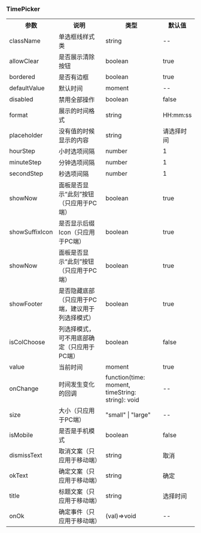 ### TimePicker

<table>
  <tbody>
    <tr>
      <th  width="15%">参数</th><th width="35%">说明</th><th width="35%">类型</th><th width="15%">默认值</th>
    </tr>
    <tr>
      <td width="15%">className</td><td width="35%">单选框线样式类</td><td width="35%">string</td><td width="15%">--</td>
    </tr>
    <tr>
      <td width="15%">allowClear</td><td width="35%">是否展示清除按钮</td><td width="35%">boolean</td><td width="15%">true</td>
    </tr>
    <tr>
      <td width="15%">bordered</td><td width="35%">是否有边框</td><td width="35%">boolean</td><td width="15%">true</td>
    </tr>
    <tr>
      <td width="15%">defaultValue</td><td width="35%">默认时间</td><td width="35%">moment</td><td width="15%">--</td>
    </tr>
    <tr>
      <td width="15%">disabled</td><td width="35%">禁用全部操作</td><td width="35%">boolean</td><td width="15%">false</td>
    </tr>
    <tr>
      <td width="15%">format</td><td width="35%">展示的时间格式</td><td width="35%">string</td><td width="15%">HH:mm:ss</td>
    </tr>
    <tr>
      <td width="15%">placeholder</td><td width="35%">没有值的时候显示的内容</td><td width="35%">string</td><td width="15%">请选择时间</td>
    </tr>
    <tr>
      <td width="15%">hourStep</td><td width="35%">小时选项间隔</td><td width="35%">number</td><td width="15%">1</td>
    </tr>
    <tr>
      <td width="15%">minuteStep</td><td width="35%">分钟选项间隔</td><td width="35%">number</td><td width="15%">1</td>
    </tr>
    <tr>
      <td width="15%">secondStep</td><td width="35%">秒选项间隔</td><td width="35%">number</td><td width="15%">1</td>
    </tr>
    <tr>
      <td width="15%">showNow</td><td width="35%">面板是否显示“此刻”按钮（只应用于PC端）</td><td width="35%">boolean</td><td width="15%">true</td>
    </tr>
    <tr>
      <td width="15%">showSuffixIcon</td><td width="35%">是否显示后缀Icon（只应用于PC端）</td><td width="35%">boolean</td><td width="15%">true</td>
    </tr>
    <tr>
      <td width="15%">showNow</td><td width="35%">面板是否显示“此刻”按钮（只应用于PC端）</td><td width="35%">boolean</td><td width="15%">true</td>
    </tr>
    <tr>
      <td width="15%">showFooter</td><td width="35%">是否隐藏底部（只应用于PC端，建议用于列选择模式）</td><td width="35%">boolean</td><td width="15%">true</td>
    </tr>
    <tr>
      <td width="15%">isColChoose</td><td width="35%">列选择模式，可不用底部确定（只应用于PC端）</td><td width="35%">boolean</td><td width="15%">false</td>
    </tr>
    <tr>
      <td width="15%">value</td><td width="35%">当前时间</td><td width="35%">moment</td><td width="15%">true</td>
    </tr>
    <tr>
      <td width="15%">onChange</td><td width="35%">时间发生变化的回调</td><td width="35%">function(time: moment, timeString: string): void</td><td width="15%">--</td>
    </tr>
    <tr>
      <td width="15%">size</td><td width="35%">大小（只应用于PC端）</td><td width="35%">"small" | "large"</td><td width="15%">--</td>
    </tr>
    <tr>
      <td width="15%">isMobile</td><td width="35%">是否是手机模式</td><td width="35%">boolean</td><td width="15%">false</td>
    </tr>
    <tr>
      <td width="15%">dismissText</td><td width="35%">取消文案（只应用于移动端）</td><td width="35%">string</td><td width="15%">取消</td>
    </tr>
    <tr>
      <td width="15%">okText</td><td width="35%">确定文案（只应用于移动端）</td><td width="35%">string</td><td width="15%">确定</td>
    </tr>
    <tr>
      <td width="15%">title</td><td width="35%">标题文案（只应用于移动端）</td><td width="35%">string</td><td width="15%">选择时间</td>
    </tr>
    <tr>
      <td width="15%">onOk</td><td width="35%">确定事件（只应用于移动端）</td><td width="35%">(val)=>void</td><td width="15%">--</td>
    </tr>
  </tbody>
</table>